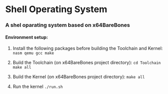 # Shell Operating System

### A shel oparating system based on x64BareBones

#### Environment setup:
1. Install the following packages before building the Toolchain and Kernel:
  `nasm qemu gcc make`

2. Build the Toolchain (on x64BareBones project directory):
  `cd Toolchain`
  `make all`

3. Build the Kernel (on x64BareBones project directory):
  `make all`

4. Run the kernel
  `./run.sh`
